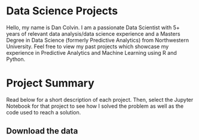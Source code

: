 # Data Science Projects
Hello, my name is Dan Colvin. I am a passionate Data Scientist with 5+ years of relevant data analysis/data science experience and a Masters Degree in Data Science (formerly Predictive Analytics) from Northwestern University. Feel free to view my past projects which showcase my experience in Predictive Analytics and Machine Learning using R and Python.

# Project Summary
Read below for a short description of each project. Then, select the Jupyter Notebook for that project to see how I solved the problem as well as the code used to reach a solution.

## Download the data


